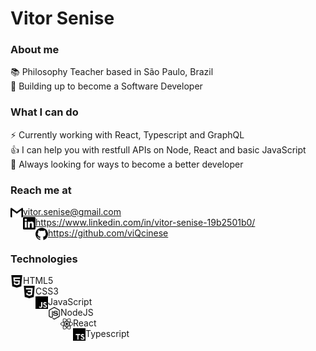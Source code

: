 # Vitor Senise

### About me

<span> 📚 Philosophy Teacher based in São Paulo, Brazil </span> <br>
<span> 💪 Building up to become a Software Developer </span><br>

### What I can do 

<span> ⚡ Currently working with React, Typescript and GraphQL <span> <br>
<span> 👍 I can help you with restfull APIs on Node, React and basic JavaScript </span> <br>
<span> 👀 Always looking for ways to become a better developer </span> <br>

### Reach me at
<img align="left" alt="Gmail" height="20px" src="https://raw.githubusercontent.com/viQcinese/viQcinese/master/src/gmail.svg" /> <span> vitor.senise@gmail.com </span> <br>
<img align="left" alt="LinkedIn" height="20px" src="https://raw.githubusercontent.com/viQcinese/viQcinese/master/src/linkedin.svg" /> <span> https://www.linkedin.com/in/vitor-senise-19b2501b0/ </span> <br>
<img align="left" alt="GitHub" height="20px" src="https://raw.githubusercontent.com/viQcinese/viQcinese/master/src/github.svg" /> <span> https://github.com/viQcinese </span> <br>
 
### Technologies
<img align="left" alt="HTML5" height="20px" src="https://raw.githubusercontent.com/viQcinese/viQcinese/master/src/html5.svg" />HTML5 <br>
<img align="left" alt="CSS3" height="20px" src="https://raw.githubusercontent.com/viQcinese/viQcinese/master/src/css3.svg" />CSS3 <br>
<img align="left" alt="JavaScript" height="20px" src="https://raw.githubusercontent.com/viQcinese/viQcinese/master/src/javascript.svg" />JavaScript <br>
<img align="left" alt="NodeJS" height="20px" src="https://raw.githubusercontent.com/viQcinese/viQcinese/master/src/node-dot-js.svg" />NodeJS <br>
<img align="left" alt="React" height="20px" src="https://raw.githubusercontent.com/viQcinese/viQcinese/master/src/react.svg" />React <br>
<img align="left" alt="Typescript" height="20px" src="https://raw.githubusercontent.com/viQcinese/viQcinese/master/src/typescript.svg" />Typescript <br>


